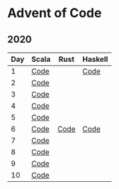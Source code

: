 # Advent of Code

## 2020

| Day | Scala                                            | Rust                                   | Haskell                          |
| --- | ------------------------------------------------ | -------------------------------------- | -------------------------------- |
|   1 | [Code](2020/scala/src/main/scala/Advent01.scala) |                                        | [Code](2020/haskell/Advent01.hs) |
|   2 | [Code](2020/scala/src/main/scala/Advent02.scala) |                                        |                                  |
|   3 | [Code](2020/scala/src/main/scala/Advent03.scala) |                                        |                                  |
|   4 | [Code](2020/scala/src/main/scala/Advent04.scala) |                                        |                                  |
|   5 | [Code](2020/scala/src/main/scala/Advent05.scala) |                                        |                                  |  
|   6 | [Code](2020/scala/src/main/scala/Advent06.scala) | [Code](2020/rust/src/bin/advent_06.rs) | [Code](2020/haskell/Advent06.hs) |
|   7 | [Code](2020/scala/src/main/scala/Advent07.scala) |                                        |                                  |
|   8 | [Code](2020/scala/src/main/scala/Advent08.scala) |                                        |                                  |
|   9 | [Code](2020/scala/src/main/scala/Advent09.scala) |                                        |                                  |
|  10 | [Code](2020/scala/src/main/scala/Advent10.scala) |                                        |                                  |
